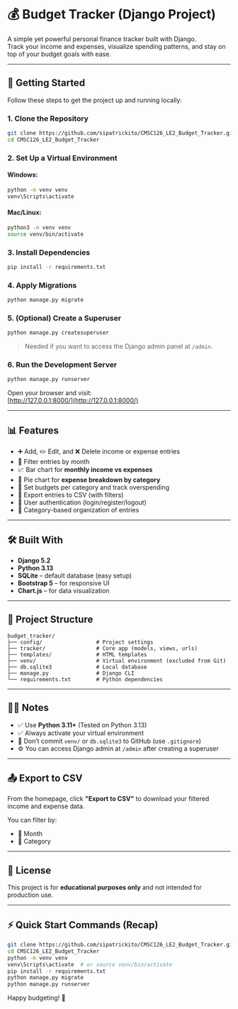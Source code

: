 # 💰 Budget Tracker (Django Project)

A simple yet powerful personal finance tracker built with Django.  
Track your income and expenses, visualize spending patterns, and stay on top of your budget goals with ease.

---

## 🚀 Getting Started

Follow these steps to get the project up and running locally:

### 1. Clone the Repository
```bash
git clone https://github.com/sipatrickito/CMSC126_LE2_Budget_Tracker.git
cd CMSC126_LE2_Budget_Tracker
```

### 2. Set Up a Virtual Environment

#### Windows:
```bash
python -m venv venv
venv\Scripts\activate
```

#### Mac/Linux:
```bash
python3 -m venv venv
source venv/bin/activate
```

### 3. Install Dependencies
```bash
pip install -r requirements.txt
```

### 4. Apply Migrations
```bash
python manage.py migrate
```

### 5. (Optional) Create a Superuser
```bash
python manage.py createsuperuser
```
> Needed if you want to access the Django admin panel at `/admin`.

### 6. Run the Development Server
```bash
python manage.py runserver
```

Open your browser and visit:  
[http://127.0.0.1:8000/](http://127.0.0.1:8000/)

---

## 📊 Features

- ➕ Add, ✏️ Edit, and ❌ Delete income or expense entries
- 📅 Filter entries by month
- 📈 Bar chart for **monthly income vs expenses**
- 🥧 Pie chart for **expense breakdown by category**
- 💼 Set budgets per category and track overspending
- 🧾 Export entries to CSV (with filters)
- 🔐 User authentication (login/register/logout)
- 📂 Category-based organization of entries

---

## 🛠 Built With

- **Django 5.2**
- **Python 3.13**
- **SQLite** – default database (easy setup)
- **Bootstrap 5** – for responsive UI
- **Chart.js** – for data visualization

---

## 📂 Project Structure

```
budget_tracker/
├── config/                 # Project settings
├── tracker/                # Core app (models, views, urls)
├── templates/              # HTML templates
├── venv/                   # Virtual environment (excluded from Git)
├── db.sqlite3              # Local database
├── manage.py               # Django CLI
└── requirements.txt        # Python dependencies
```

---

## 🙋‍♂️ Notes

- ✅ Use **Python 3.11+** (Tested on Python 3.13)
- ✅ Always activate your virtual environment
- 🛑 Don’t commit `venv/` or `db.sqlite3` to GitHub (use `.gitignore`)
- ⚙️ You can access Django admin at `/admin` after creating a superuser

---

## 📤 Export to CSV

From the homepage, click **"Export to CSV"** to download your filtered income and expense data.

You can filter by:
- 📆 Month
- 📂 Category

---

## 📜 License

This project is for **educational purposes only** and not intended for production use.

---

## ⚡ Quick Start Commands (Recap)
```bash
git clone https://github.com/sipatrickito/CMSC126_LE2_Budget_Tracker.git
cd CMSC126_LE2_Budget_Tracker
python -m venv venv
venv\Scripts\activate  # or source venv/bin/activate
pip install -r requirements.txt
python manage.py migrate
python manage.py runserver
```

Happy budgeting! 💸
